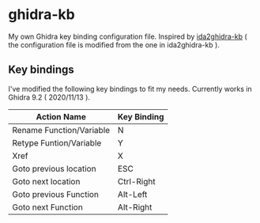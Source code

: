 # ghidra-kb
My own Ghidra key binding configuration file. Inspired by [ida2ghidra-kb](https://github.com/enovella/ida2ghidra-kb) ( the configuration file is modified from the one in ida2ghidra-kb ).  

## Key bindings
I've modified the following key bindings to fit my needs. Currently works in Ghidra 9.2 ( 2020/11/13 ).  

| Action Name | Key Binding |
|---|---|
| Rename  Function/Variable | N |
| Retype Funtion/Variable | Y |
| Xref  | X |
| Goto previous location  | ESC  |
| Goto next location | Ctrl-Right  |
| Goto previous Function  | Alt-Left  |
| Goto next Function | Alt-Right  |




